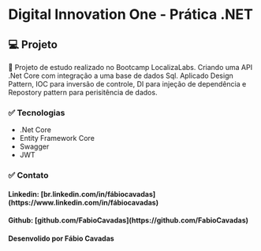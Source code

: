 <h1> Digital Innovation One - Prática .NET</h1>

<h2>💻 Projeto</h2>
<p>🚀 Projeto de estudo realizado no Bootcamp LocalizaLabs. Criando uma API .Net Core com integração a uma base de dados Sql. Aplicado Design Pattern, IOC para inversão de controle, DI para injeção de dependência e Repostory pattern para perisitência de dados.</p>

<h3>✅ Tecnologias</h3>
<ul>
  <li>.Net Core</li>  
  <li>Entity Framework Core</li>
  <li>Swagger</li>
  <li>JWT</li>
</ul> 

<h3>✅ Contato</h3>

<h4>Linkedin:  [br.linkedin.com/in/fábiocavadas](https://www.linkedin.com/in/fábiocavadas)</h4>

<h4>Github:  [github.com/FabioCavadas](https://github.com/FabioCavadas)</h4>

<h4>Desenvolido por Fábio Cavadas</h4>



